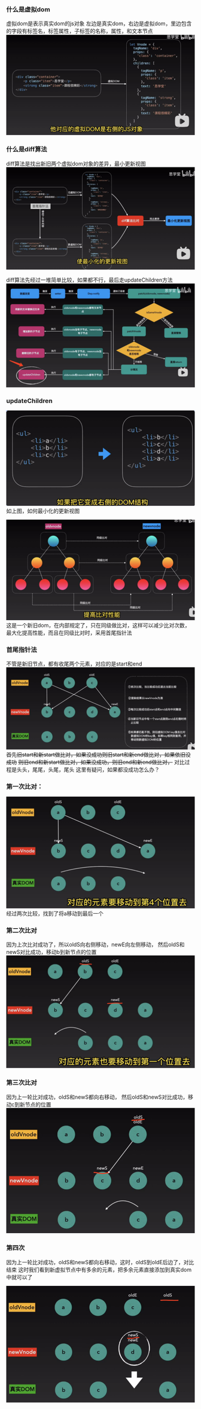  ### 什么是虚拟dom
虚拟dom是表示真实dom的js对象
左边是真实dom，右边是虚拟dom，里边包含的字段有标签名，标签属性，子标签的名称，属性，和文本节点
![alt text](image.png)

 ### 什么是diff算法
diff算法是找出新旧两个虚拟dom对象的差异，最小更新视图
![alt text](image-1.png)


diff算法先经过一堆简单比较，如果都不行，最后走updateChildren方法
![alt text](image-2.png)

 ### updateChildren
![alt text](image-3.png)
如上图，如何最小化的更新视图

![alt text](image-4.png)
这是一个新旧dom，在内部规定了，只在同级做比对，这样可以减少比对次数，最大化提高性能，而且在同级比对时，采用首尾指针法

 ### 首尾指针法
不管是新旧节点，都有收尾两个元素，对应的是start和end
![alt text](image-5.png)
~~首先旧start和新start做比对，如果没成功则旧start和新end做比对，如果依旧没成功~~
~~则旧end和新start做比对，如果没成功，则旧end和新end做比对，~~
对比过程是头头，尾尾，头尾，尾头
这里有疑问，如果都没成功怎么办？

 ### 第一次比对：
![alt text](image-6.png)
经过两次比较，找到了将a移动到最后一个

 ### 第二次比对
因为上次比对成功了，所以oldS向右侧移动，newE向左侧移动，
然后oldS和newS对比成功，移动b到新节点的位置
![alt text](image-7.png)

 ### 第三次比对
因为上一轮比对成功，oldS和newS都向右移动，
然后oldS和newS对比成功，移动c到新节点的位置
![alt text](image-8.png)


 ### 第四次
因为上一轮比对成功，oldS和newS都向右移动，这时，oldS到oldE后边了，对比结束
这时我们看到新虚拟节点中有多余的元素，把多余元素直接添加到真实dom中就可以了

![alt text](image-9.png)